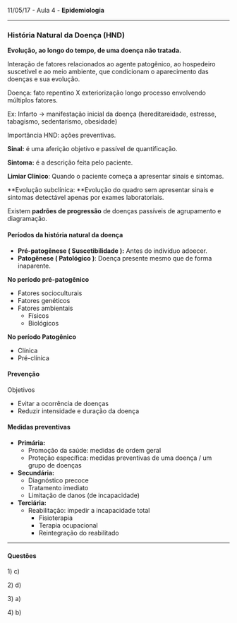 11/05/17 - Aula 4 - **Epidemiologia**

---

### História Natural da Doença \(HND\)

**Evolução, ao longo do tempo, de uma doença não tratada.**

Interação de fatores relacionados ao agente patogênico, ao hospedeiro suscetível e ao meio ambiente, que condicionam o aparecimento das doenças e sua evolução.

Doença: fato repentino X exteriorização longo processo envolvendo múltiplos fatores.

Ex: Infarto -&gt; manifestação inicial da doença \(hereditareidade, estresse, tabagismo, sedentarismo, obesidade\)

Importância HND: ações preventivas.

**Sinal:** é uma aferição objetivo e passível de quantificação.

**Sintoma:** é a descrição feita pelo paciente.

**Limiar Clínico**: Quando o paciente começa a apresentar sinais e sintomas.

**Evolução subclínica: **Evolução do quadro sem apresentar sinais e sintomas detectável apenas por exames laboratoriais.

Existem **padrões de progressão** de doenças passíveis de agrupamento e diagramação.

#### Períodos da história natural da doença

* **Pré-patogênese \( Suscetibilidade \):** Antes do indivíduo adoecer.
* **Patogênese \( Patológico \)**: Doença presente mesmo que de forma inaparente.

**No período pré-patogênico**

* Fatores socioculturais
* Fatores genéticos
* Fatores ambientais
  * Físicos
  * Biológicos

**No período Patogênico**

* Clínica
* Pré-clínica

#### Prevenção

Objetivos

* Evitar a ocorrência de doenças
* Reduzir intensidade e duração da doença

#### Medidas preventivas

* **Primária:**
  * Promoção da saúde: medidas de ordem geral
  * Proteção específica: medidas preventivas de uma doença / um grupo de doenças
* **Secundária:**
  * Diagnóstico precoce
  * Tratamento imediato
  * Limitação de danos \(de incapacidade\)
* **Terciária:**
  * Reabilitação: impedir a incapacidade total
    * Fisioterapia
    * Terapia ocupacional
    * Reintegração do reabilitado

---

#### Questões

1\) c\)

2\) d\)

3\) a\)

4\) b\)



